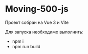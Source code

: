# Moving-500-js

Проект собран на Vue 3 и Vite

Для запуска необходимо выполнить:

 - npm i
 - npm run build
